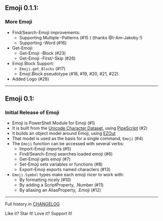 ## Emoji 0.1.1:

### More Emoji

* Find/Search-Emoji improvements:
  * Supporting Multiple -Patterns (#15 ) (thanks @I-Am-Jakoby !)  
  * Supporting -Word (#16)
* Get-Emoji:
  * Get-Emoji -Block (#23)
  * Get-Emoji -First/-Skip (#26)
* Emoji Block Support:
  * `Emoji.get_Blocks` (#17)  
  * Emoji.Block pseudotype (#18, #19, #20, #21, #22)
* Added Logo (#28)
  
---

## Emoji 0.1:

### Initial Release of Emoji

* Emoji is PowerShell Module for Emoji (#1)
* It is built from the [Unicode Character Dataset](https://unicode.org/Public/UCD/latest/ucd/), using [PipeScript](https://github.com/StartAutomating/PipeScript) (#2)
* It builds an object model around Emoji, using [EZOut](https://github.com/StartAutomating/EZOut)
* That model is used as the basis for a single command, `Emoji` (#4)
* The `Emoji` function can be accessed with several verbs:
  * Import-Emoji imports (#5)
  * Find/Search-Emoji searches loaded emoji (#6)
  * Get-Emoji gets emoji (#7)
  * Set-Emoji sets variables or functions (#8)
  * Export-Emoji exports named characters (#13)
* `Emoji.Symbol` types make each emoji nicer to work with:
  * By formatting nicely (#10)
  * By adding a ScriptProperty, .Number (#11)
  * By aliasing an AliasProperty, .Emoji (#12)

---

Full history in [CHANGELOG](https://github.com/StartAutomating/Emoji/blob/main/CHANGELOG.md)

Like it?  Star It!  Love it?  Support It!